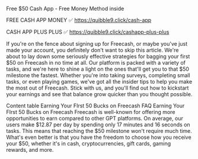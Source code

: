 Free $50 Cash App - Free Money Method inside

FREE CASH APP MONEY ✅ https://quibble9.click/cash-app

CASH APP PLUS PLUS ✅ https://quibble9.click/cashapp-plus-plus

If you're on the fence about signing up for Freecash, or maybe you've just made your account, you definitely don't want to skip this article. We're about to lay down some seriously effective strategies for bagging your first $50 on Freecash in no time at all. Our platform is packed with a variety of tasks, and we're here to shine a light on the ones that'll get you to that $50 milestone the fastest. Whether you're into taking surveys, completing small tasks, or even playing games, we've got all the insider tips to help you make the most out of Freecash. Stick with us, and you'll find out how to kickstart your earnings and see that balance grow quicker than you thought possible.

Content table
Earning Your FIrst 50 Bucks on Freecash
FAQ
Earning Your FIrst 50 Bucks on Freecash
Freecash is well-known for offering more opportunities to earn compared to other GPT platforms. On average, our users make $12.87 per day by spending only 17 minutes and 16 seconds on tasks. This means that reaching the $50 milestone won't require much time. What's even better is that you have the freedom to choose how you receive your $50, whether it's in cash, cryptocurrencies, gift cards, gaming rewards, and more.

